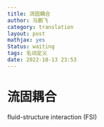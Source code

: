 ```yaml
---
title: 流固耦合
author: 马鹏飞
category: translation
layout: post
mathjax: yes
Status: waiting
tags: 名词定义
date: 2022-10-13 23:53
---
```

# 流固耦合

fluid-structure interaction (FSI)